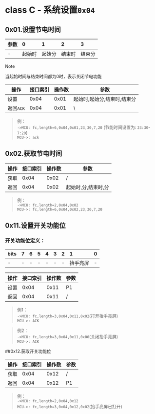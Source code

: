 # class C - 系统设置`0x04`



## 0x01.设置节电时间

| 参数 | 0      | 1      | 2      | 3      |
| :--- | :----- | :----- | :----- | :----- |
| -    | 起始时 | 起始分 | 结束时 | 结束分 |

> [!NOTE]
> 当起始时间与结束时间都为0时，表示关闭节电功能

| 操作 | 接口索引 | 操作数  | 参数   |
| ---- | ---- | ---- | ---- |
| 设置 | 0x04 | 0x01 | 起始时,起始分,结束时,结束分 |
| 返回`ACK` | 0x04 | 0x01 | \ |

> 例：  
> `->MCU: fc,length=6,0x04,0x01,23,30,7,20`  (节能时间设置为: `23:30`-`7:20`)  
> `MCU->: ack`  



## 0x02.获取节电时间

| 操作 | 接口索引 | 操作数  | 参数   |
| ---- | ---- | ---- | ---- |
| 获取 | 0x04 | 0x02 | / |
| 返回 | 0x04 | 0x02 | 起始时,分,结束时,分 |

> 例：  
> `->MCU: fc,length=2,0x04,0x02`  
> `MCU->: fc,length=6,0x04,0x02,23,30,7,20`  



## 0x11.设置开关功能位

### 开关功能位定义：

| bits | 7    | 6    | 5    | 4    | 3    | 2    | 1        | 0    |
| :--- | :--- | :--- | :--- | :--- | :--- | :--- | :------- | :--- |
| -    | -    | -    | -    | -    | -    | -    | 抬手亮屏 | -    |

| 操作 | 接口索引 | 操作数 | 参数 |
| ---- | -------- | ------ | ---- |
| 设置 | 0x04     | 0x11   | P1   |
| 返回 | 0x04     | 0x11   | /    |

> 例1：  
> `->MCU: fc,length=3,0x04,0x11,0x02`(打开抬手亮屏)  
> `MCU->: ACK`  

> 例2：  
> `->MCU: fc,length=3,0x04,0x11,0x00`(关闭抬手亮屏)  
> `MCU->: ACK`  

##0x12.获取开关功能位

| 操作 | 接口索引 | 操作数 | 参数 |
| ---- | -------- | ------ | ---- |
| 获取 | 0x04     | 0x12   | /    |
| 返回 | 0x04     | 0x12   | P1   |

> 例：  
> `->MCU: fc,length=2,0x04,0x12`  
> `MCU->: fc,length=3,0x04,0x12,0x02`(抬手亮屏已打开)
